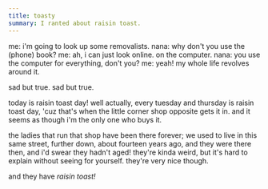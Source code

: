 ```yaml
---
title: toasty
summary: I ranted about raisin toast.
---
```


me: i'm going to look up some removalists. 
nana: why don't you use the (phone) book? 
me: ah, i can just look online. on the computer. 
nana: you use the computer for everything, don't you? 
me: yeah! my whole life revolves around it.

sad but true. sad but true.

today is raisin toast day! well actually, every tuesday and thursday is raisin toast day, 'cuz that's when the little corner shop opposite gets it in. and it seems as though i'm the only one who buys it.

the ladies that run that shop have been there forever; we used to live in this same street, further down, about fourteen years ago, and they were there then, and i'd swear they hadn't aged! they're kinda weird, but it's hard to explain without seeing for yourself. they're very nice though.

and they have *raisin toast!*